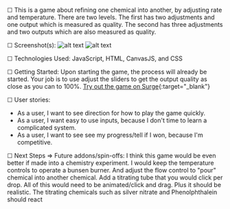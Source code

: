 ☐ This is a game about refining one chemical into another, by adjusting rate and temperature.  There are two levels.  The first has two adjustments and one output which is measured as quality.  The second has three adjustments and two outputs which are also measured as quality.


☐ Screenshot(s): ![alt text](https://i.imgur.com/1M5J1hv.jpg "Initial view screen shot")
![alt text](https://i.imgur.com/LNcuQuG.jpg "Level 1 Screen Shot")

☐ Technologies Used: JavaScript, HTML, CanvasJS, and CSS

☐ Getting Started: 
    Upon starting the game, the process will already be started.  Your job is to use adjust the sliders to get the output quality as close as you can to 100%.
    [Try out the game on Surge](http://refinery-simulator.surge.sh/index.html){:target="_blank"}

☐ User stories:
* As a user, I want to see direction for how to play the game        quickly.
* As a user, I want easy to use inputs, because I don't time to      learn a complicated system.
* As a user, I want to see see my progress/tell if I won, because I'm competitive.
    
☐ Next Steps => Future addons/spin-offs:  I think this game would be even better if made into a chemistry experiment.  I would keep the temperature controls to operate a bunsen burner.  And adjust the flow control to "pour" chemical into another chemical.  Add a titrating tube that you would click per drop.  All of this would need to be animated/click and drag.  Plus it should be realistic.  The titrating chemicals such as silver nitrate and Phenolphthalein should react